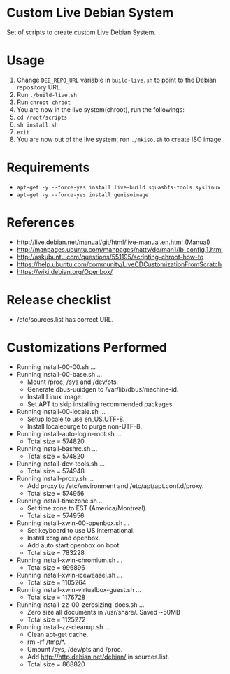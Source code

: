 # Custom Live Debian System
Set of scripts to create custom Live Debian System.

# Usage
1. Change `DEB_REPO_URL` variable in `build-live.sh` to point to the Debian repository URL.
1. Run `./build-live.sh`
1. Run `chroot chroot`
1. You are now in the live system(chroot), run the followings:
1. `cd /root/scripts`
1. `sh install.sh`
1. `exit`
1. You are now out of the live system, run `./mkiso.sh` to create ISO image.

# Requirements
* `apt-get -y --force-yes install live-build squashfs-tools syslinux`
* `apt-get -y --force-yes install genisoimage` 

# References
* http://live.debian.net/manual/git/html/live-manual.en.html (Manual)
* http://manpages.ubuntu.com/manpages/natty/de/man1/lb_config.1.html
* http://askubuntu.com/questions/551195/scripting-chroot-how-to
* https://help.ubuntu.com/community/LiveCDCustomizationFromScratch
* https://wiki.debian.org/Openbox/

# Release checklist
* /etc/sources.list has correct URL.


# Customizations Performed
  * Running install-00-00.sh ...
  * Running install-00-base.sh ...
    * Mount /proc, /sys and /dev/pts.
    * Generate dbus-uuidgen to /var/lib/dbus/machine-id.
    * Install Linux image.
    * Set APT to skip installing recommended packages.
  * Running install-00-locale.sh ...
    * Setup locale to use en_US.UTF-8.
    * Install localepurge to purge non-UTF-8.
  * Running install-auto-login-root.sh ...
    * Total size = 574820
  * Running install-bashrc.sh ...
    * Total size = 574820
  * Running install-dev-tools.sh ...
    * Total size = 574948
  * Running install-proxy.sh ...
    * Add proxy to /etc/environment and /etc/apt/apt.conf.d/proxy.
    * Total size = 574956
  * Running install-timezone.sh ...
    * Set time zone to EST (America/Montreal).
    * Total size = 574956
  * Running install-xwin-00-openbox.sh ...
    * Set keyboard to use US international.
    * Install xorg and openbox.
    * Add auto start openbox on boot.
    * Total size = 783228
  * Running install-xwin-chromium.sh ...
    * Total size = 996896
  * Running install-xwin-iceweasel.sh ...
    * Total size = 1105264
  * Running install-xwin-virtualbox-guest.sh ...
    * Total size = 1176728
  * Running install-zz-00-zerosizing-docs.sh ...
    * Zero size all documents in /usr/share/. Saved ~50MB
    * Total size = 1125272
  * Running install-zz-cleanup.sh ...
    * Clean apt-get cache.
    * rm -rf /tmp/*.
    * Umount /sys, /dev/pts and /proc.
    * Add http://http.debian.net/debian/ in sources.list.
    * Total size = 868820
